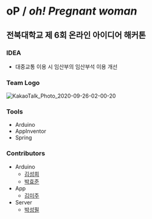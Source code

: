 # oP / *oh! Pregnant woman*

## 전북대학교 제 6회 온라인 아이디어 해커톤 

### IDEA

* 대중교통 이용 시 임산부의 임산부석 이용 개선



### Team Logo

![KakaoTalk_Photo_2020-09-26-02-00-20](https://user-images.githubusercontent.com/50495214/94295427-2d681b80-ff9c-11ea-8b12-dc52f855e72a.png)



### Tools

* Arduino
* AppInventor
* Spring



### Contributors

* Arduino
  * [김성희](https://github.com/xxunghee)
  * [박효준](https://github.com/phj1415)
* App
  	* [김미주](https://github.com/mijoo308)
* Server
  	* [박성필](https://github.com/voiciphil)





